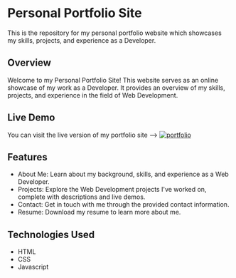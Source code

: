 # Personal Portfolio Site
This is the repository for my personal portfolio website which showcases my skills, projects, and experience as a Developer.

## Overview
Welcome to my Personal Portfolio Site! This website serves as an online showcase of my work as a Developer. It provides an overview of my skills, projects, and experience in the field of Web Development.
## Live Demo
You can visit the live version of my portfolio site --> [![portfolio](https://img.shields.io/badge/my_portfolio-000?style=for-the-badge&logo=ko-fi&logoColor=white)](https://www.nikhilyadav.tech/)

## Features
- About Me: Learn about my background, skills, and experience as a Web Developer.
- Projects: Explore the Web Development projects I've worked on, complete with descriptions and live demos.
- Contact: Get in touch with me through the provided contact information.
- Resume: Download my resume to learn more about me.

## Technologies Used
- HTML
- CSS
- Javascript
